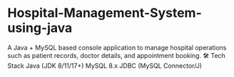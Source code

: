 # Hospital-Management-System-using-java
A Java + MySQL based console application to manage hospital operations such as patient records, doctor details, and appointment booking. 🛠️ Tech Stack  Java (JDK 8/11/17+)  MySQL 8.x  JDBC (MySQL Connector/J)
